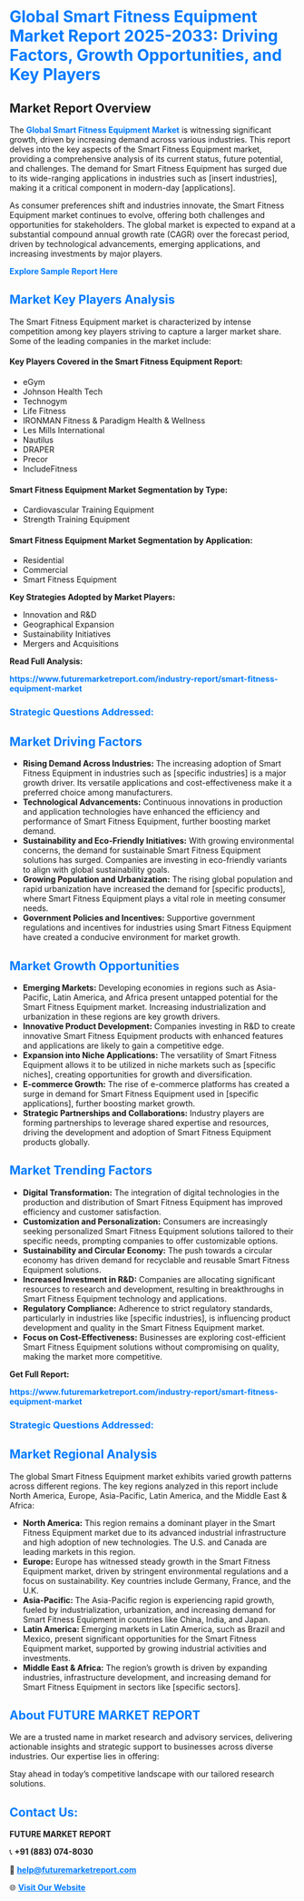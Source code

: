 <h1 style="color: #007BFF;">Global Smart Fitness Equipment Market Report 2025-2033: Driving Factors, Growth Opportunities, and Key Players</h1>

<section id="overview">
<h2>Market Report Overview</h2>
<p>The <a href="https://www.futuremarketreport.com/industry-report/smart-fitness-equipment-market" style="color: #007BFF; text-decoration: none;"><strong>Global Smart Fitness Equipment Market</strong></a> is witnessing significant growth, driven by increasing demand across various industries. This report delves into the key aspects of the Smart Fitness Equipment market, providing a comprehensive analysis of its current status, future potential, and challenges. The demand for Smart Fitness Equipment has surged due to its wide-ranging applications in industries such as [insert industries], making it a critical component in modern-day [applications].</p>
<p>As consumer preferences shift and industries innovate, the Smart Fitness Equipment market continues to evolve, offering both challenges and opportunities for stakeholders. The global market is expected to expand at a substantial compound annual growth rate (CAGR) over the forecast period, driven by technological advancements, emerging applications, and increasing investments by major players.</p>
</section>

<section id="overview">
<p><a href="https://www.futuremarketreport.com/request-sample/reportId=110944" style="color: #007BFF; text-decoration: none;"><strong>Explore Sample Report Here</strong></a></p>
</section>

<section id="key-players">
<h2 style="color: #007BFF;">Market Key Players Analysis</h2>
<p>The Smart Fitness Equipment market is characterized by intense competition among key players striving to capture a larger market share. Some of the leading companies in the market include:</p>
<h4>Key Players Covered in the Smart Fitness Equipment Report:</h4>
<ul><li>eGym</li><li>Johnson Health Tech</li><li>Technogym</li><li>Life Fitness</li><li>IRONMAN Fitness &amp; Paradigm Health &amp; Wellness</li><li>Les Mills International</li><li>Nautilus</li><li>DRAPER</li><li>Precor</li><li>IncludeFitness</li></ul>
<h4>Smart Fitness Equipment Market Segmentation by Type:</h4>
<ul><li>Cardiovascular Training Equipment</li><li>Strength Training Equipment</li></ul>

<h4>Smart Fitness Equipment Market Segmentation by Application:</h4>
<ul><li>Residential</li><li>Commercial</li><li>Smart Fitness Equipment</li></ul>
<p><strong>Key Strategies Adopted by Market Players:</strong></p>
<ul>
<li>Innovation and R&D</li>
<li>Geographical Expansion</li>
<li>Sustainability Initiatives</li>
<li>Mergers and Acquisitions</li>
</ul>
</section>

<section>
<p><strong>Read Full Analysis: </strong></p><a href="https://www.futuremarketreport.com/industry-report/smart-fitness-equipment-market" style="color: #007BFF; text-decoration: none;"><strong>https://www.futuremarketreport.com/industry-report/smart-fitness-equipment-market</strong></a>
<h3 style="color: #007BFF;">Strategic Questions Addressed:</h3>
</section>

<section id="driving-factors">
<h2 style="color: #007BFF;">Market Driving Factors</h2>
<ul>
<li><strong>Rising Demand Across Industries:</strong> The increasing adoption of Smart Fitness Equipment in industries such as [specific industries] is a major growth driver. Its versatile applications and cost-effectiveness make it a preferred choice among manufacturers.</li>
<li><strong>Technological Advancements:</strong> Continuous innovations in production and application technologies have enhanced the efficiency and performance of Smart Fitness Equipment, further boosting market demand.</li>
<li><strong>Sustainability and Eco-Friendly Initiatives:</strong> With growing environmental concerns, the demand for sustainable Smart Fitness Equipment solutions has surged. Companies are investing in eco-friendly variants to align with global sustainability goals.</li>
<li><strong>Growing Population and Urbanization:</strong> The rising global population and rapid urbanization have increased the demand for [specific products], where Smart Fitness Equipment plays a vital role in meeting consumer needs.</li>
<li><strong>Government Policies and Incentives:</strong> Supportive government regulations and incentives for industries using Smart Fitness Equipment have created a conducive environment for market growth.</li>
</ul>
</section>

<section id="growth-opportunities">
<h2 style="color: #007BFF;">Market Growth Opportunities</h2>
<ul>
<li><strong>Emerging Markets:</strong> Developing economies in regions such as Asia-Pacific, Latin America, and Africa present untapped potential for the Smart Fitness Equipment market. Increasing industrialization and urbanization in these regions are key growth drivers.</li>
<li><strong>Innovative Product Development:</strong> Companies investing in R&D to create innovative Smart Fitness Equipment products with enhanced features and applications are likely to gain a competitive edge.</li>
<li><strong>Expansion into Niche Applications:</strong> The versatility of Smart Fitness Equipment allows it to be utilized in niche markets such as [specific niches], creating opportunities for growth and diversification.</li>
<li><strong>E-commerce Growth:</strong> The rise of e-commerce platforms has created a surge in demand for Smart Fitness Equipment used in [specific applications], further boosting market growth.</li>
<li><strong>Strategic Partnerships and Collaborations:</strong> Industry players are forming partnerships to leverage shared expertise and resources, driving the development and adoption of Smart Fitness Equipment products globally.</li>
</ul>
</section>

<section id="trending-factors">
<h2 style="color: #007BFF;">Market Trending Factors</h2>
<ul>
<li><strong>Digital Transformation:</strong> The integration of digital technologies in the production and distribution of Smart Fitness Equipment has improved efficiency and customer satisfaction.</li>
<li><strong>Customization and Personalization:</strong> Consumers are increasingly seeking personalized Smart Fitness Equipment solutions tailored to their specific needs, prompting companies to offer customizable options.</li>
<li><strong>Sustainability and Circular Economy:</strong> The push towards a circular economy has driven demand for recyclable and reusable Smart Fitness Equipment solutions.</li>
<li><strong>Increased Investment in R&D:</strong> Companies are allocating significant resources to research and development, resulting in breakthroughs in Smart Fitness Equipment technology and applications.</li>
<li><strong>Regulatory Compliance:</strong> Adherence to strict regulatory standards, particularly in industries like [specific industries], is influencing product development and quality in the Smart Fitness Equipment market.</li>
<li><strong>Focus on Cost-Effectiveness:</strong> Businesses are exploring cost-efficient Smart Fitness Equipment solutions without compromising on quality, making the market more competitive.</li>
</ul>
</section>

<section>
<p><strong>Get Full Report: </strong></p><a href="https://www.futuremarketreport.com/industry-report/smart-fitness-equipment-market" style="color: #007BFF; text-decoration: none;"><strong>https://www.futuremarketreport.com/industry-report/smart-fitness-equipment-market</strong></a>
<h3 style="color: #007BFF;">Strategic Questions Addressed:</h3>
</section>


<section id="regional-analysis">
<h2 style="color: #007BFF;">Market Regional Analysis</h2>
<p>The global Smart Fitness Equipment market exhibits varied growth patterns across different regions. The key regions analyzed in this report include North America, Europe, Asia-Pacific, Latin America, and the Middle East & Africa:</p>
<ul>
<li><strong>North America:</strong> This region remains a dominant player in the Smart Fitness Equipment market due to its advanced industrial infrastructure and high adoption of new technologies. The U.S. and Canada are leading markets in this region.</li>
<li><strong>Europe:</strong> Europe has witnessed steady growth in the Smart Fitness Equipment market, driven by stringent environmental regulations and a focus on sustainability. Key countries include Germany, France, and the U.K.</li>
<li><strong>Asia-Pacific:</strong> The Asia-Pacific region is experiencing rapid growth, fueled by industrialization, urbanization, and increasing demand for Smart Fitness Equipment in countries like China, India, and Japan.</li>
<li><strong>Latin America:</strong> Emerging markets in Latin America, such as Brazil and Mexico, present significant opportunities for the Smart Fitness Equipment market, supported by growing industrial activities and investments.</li>
<li><strong>Middle East & Africa:</strong> The region’s growth is driven by expanding industries, infrastructure development, and increasing demand for Smart Fitness Equipment in sectors like [specific sectors].</li>
</ul>
</section>

<footer>
<h2 style="color: #007BFF;">About FUTURE MARKET REPORT</h2>
<p>We are a trusted name in market research and advisory services, delivering actionable insights and strategic support to businesses across diverse industries. Our expertise lies in offering:</p>

<p>Stay ahead in today’s competitive landscape with our tailored research solutions.</p>

<h2 style="color: #007BFF;">Contact Us:</h2>
<p><strong>FUTURE MARKET REPORT</strong></p>
<p>📞 <strong>+91 (883) 074-8030</strong></p>
<p>📧 <strong><a href="mailto:help@futuremarketreport.com" style="color: #007BFF;">help@futuremarketreport.com</a></strong></p>
<p>🌐 <strong><a href="https://www.futuremarketreport.com/" style="color: #007BFF;">Visit Our Website</a></strong></p>
</footer>